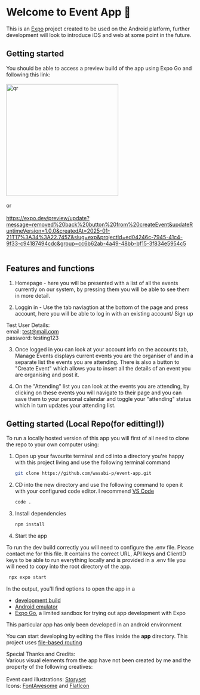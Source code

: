 # Welcome to Event App 👋

This is an [Expo](https://expo.dev) project created to be used on the Android platform, further development will look to introduce iOS and web at some point in the future.

## Getting started

You should be able to access a preview build of the app using Expo Go and following this link:
<br>
<br>
<img src="https://qr.expo.dev/eas-update?slug=exp&projectId=ed04246c-7945-41c4-9f33-c94187494cdc&groupId=cc6b62ab-4a49-48bb-bf15-3f834e5954c5&host=u.expo.dev" alt="qr" width="300">
<br>
<br>
or
<br>
<br>
https://expo.dev/preview/update?message=removed%20back%20button%20from%20createEvent&updateRuntimeVersion=1.0.0&createdAt=2025-01-21T17%3A34%3A22.745Z&slug=exp&projectId=ed04246c-7945-41c4-9f33-c94187494cdc&group=cc6b62ab-4a49-48bb-bf15-3f834e5954c5
<br>
<br>

## Features and functions

1. Homepage - here you will be presented with a list of all the events currently on our system, by pressing them you will be able to see them in more detail.

2. Loggin in - Use the tab naviagtion at the bottom of the page and press account, here you will be able to log in with an existing account/ Sign up

Test User Details:
<br>
email: test@mail.com
<br>
password: testing123
<br>

3. Once logged in you can look at your account info on the accounts tab, Manage Events displays current events you are the organiser of and in a separate list the events you are attending.
There is also a button to "Create Event" which allows you to insert all the details of an event you are organising and post it.

4. On the "Attending" list you can look at the events you are attending, by clicking on these events you will navigate to their page and you can save them to your personal calendar and toggle your "attending" status which in turn updates your attending list.

## Getting started (Local Repo(for editting!))

To run a locally hosted version of this app you will first of all need to clone the repo to your own computer using:

1. Open up your favourite terminal and cd into a directory you're happy with this project living and use the following terminal command

   ```bash
   git clone https://github.com/wasabi-p/event-app.git
   ```

2. CD into the new directory and use the following command to open it with your configured code editor. I recommend [VS Code](https://code.visualstudio.com/)

   ```bash
   code .
   ```

3. Install dependencies

   ```bash
   npm install
   ```

4. Start the app

To run the dev build correctly you will need to configure the .env file. Please contact me for this file. It contains the correct URL, API keys and ClientID keys to be able to run everything locally and is provided in a .env file you will need to copy into the root directory of the app.

```bash
 npx expo start
```

In the output, you'll find options to open the app in a

- [development build](https://docs.expo.dev/develop/development-builds/introduction/)
- [Android emulator](https://docs.expo.dev/workflow/android-studio-emulator/)
- [Expo Go](https://expo.dev/go), a limited sandbox for trying out app development with Expo

This particular app has only been developed in an android environment

You can start developing by editing the files inside the **app** directory. This project uses [file-based routing](https://docs.expo.dev/router/introduction)

Special Thanks and Credits:<br>
Various visual elements from the app have not been created by me and the property of the following creatives:
<br>
<br>
Event card illustrations: [Storyset](https://storyset.com/)
<br>
Icons: [FontAwesome](https://fontawesome.com/) and [FlatIcon](https://www.flaticon.com/)
